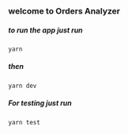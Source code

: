 ### welcome to Orders Analyzer

##### to run the app just run

```
yarn
```

##### then

```
yarn dev
```

##### For testing just run

```
yarn test
```
